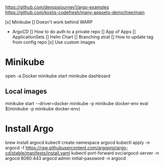 https://github.com/devopsjourney1/argo-examples
https://github.com/kostis-codefresh/many-appsets-demo/tree/main

[x] Minikube
    [] Doesn't work behind WARP
- ArgoCD
    [] How to do auth to a private repo
    [] App of Apps
    [] ApplicationSets
[] Helm Chart
    [] Branching strat
    [] How to update tag from config repo
    [x] Use custom images


# Minikube
open -a Docker
minikube start
minikube dashboard

## Local images
minikube start --driver=docker
minikube -p minikube docker-env
eval $(minikube -p minikube docker-env)

# Install Argo
brew install argocd
kubectl create namespace argocd
kubectl apply -n argocd -f https://raw.githubusercontent.com/argoproj/argo-cd/stable/manifests/install.yaml
kubectl port-forward svc/argocd-server -n argocd 8080:443
argocd admin initial-password -n argocd